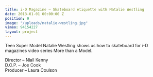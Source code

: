 ```yaml
---
title: i-D Magazine — Skateboard etiquette with Natalie Westling
date: 2013-01-01 00:00:00 Z
position: 9
image: "/uploads/natalie-westling.jpg"
vimeo: 94154227
layout: project
---
```


Teen Super Model Natalie Westling shows us how to skateboard for i-D magazines video series More than a Model.

Director – Niall Kenny  
D.O.P. – Joe Cook  
Producer – Laura Coulson  